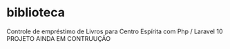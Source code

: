 # biblioteca
Controle de empréstimo de Livros para Centro Espírita com Php / Laravel 10
PROJETO AINDA EM CONTRUUÇÃO 
